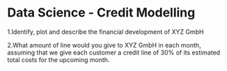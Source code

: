 # Data Science - Credit Modelling

1.Identify, plot and describe the financial development of XYZ GmbH

2.What amount of line would you give to XYZ GmbH in each month, assuming that we give each customer a credit line of 30% of its estimated total costs for the upcoming month.
